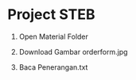 Project STEB
====

1) Open Material Folder

2) Download Gambar orderform.jpg

3) Baca Penerangan.txt


